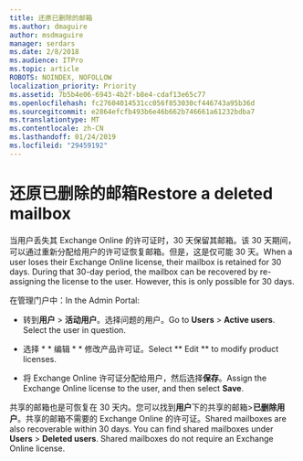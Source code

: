 ```yaml
---
title: 还原已删除的邮箱
ms.author: dmaguire
author: msdmaguire
manager: serdars
ms.date: 2/8/2018
ms.audience: ITPro
ms.topic: article
ROBOTS: NOINDEX, NOFOLLOW
localization_priority: Priority
ms.assetid: 7b5b4e06-6943-4b2f-b8e4-cdaf13e65c77
ms.openlocfilehash: fc27604014531cc056f853030cf446743a95b36d
ms.sourcegitcommit: e2864efcfb493b6e46b662b746661a61232bdba7
ms.translationtype: MT
ms.contentlocale: zh-CN
ms.lasthandoff: 01/24/2019
ms.locfileid: "29459192"
---
```

# <a name="restore-a-deleted-mailbox"></a><span data-ttu-id="1089d-102">还原已删除的邮箱</span><span class="sxs-lookup"><span data-stu-id="1089d-102">Restore a deleted mailbox</span></span>

<span data-ttu-id="1089d-p101">当用户丢失其 Exchange Online 的许可证时，30 天保留其邮箱。该 30 天期间，可以通过重新分配给用户的许可证恢复邮箱。但是，这是仅可能 30 天。</span><span class="sxs-lookup"><span data-stu-id="1089d-p101">When a user loses their Exchange Online license, their mailbox is retained for 30 days. During that 30-day period, the mailbox can be recovered by re-assigning the license to the user. However, this is only possible for 30 days.</span></span>
  
<span data-ttu-id="1089d-106">在管理门户中：</span><span class="sxs-lookup"><span data-stu-id="1089d-106">In the Admin Portal:</span></span>
  
- <span data-ttu-id="1089d-p102">转到**用户** \> **活动用户**。选择问题的用户。</span><span class="sxs-lookup"><span data-stu-id="1089d-p102">Go to **Users** \> **Active users**. Select the user in question.</span></span>
    
- <span data-ttu-id="1089d-109">选择 \* \* 编辑 \* \* 修改产品许可证。</span><span class="sxs-lookup"><span data-stu-id="1089d-109">Select \*\* Edit \*\* to modify product licenses.</span></span> 
    
- <span data-ttu-id="1089d-110">将 Exchange Online 许可证分配给用户，然后选择**保存**。</span><span class="sxs-lookup"><span data-stu-id="1089d-110">Assign the Exchange Online license to the user, and then select **Save**.</span></span>
    
<span data-ttu-id="1089d-p103">共享的邮箱也是可恢复在 30 天内。您可以找到**用户**下的共享的邮箱\>**已删除用户**。共享的邮箱不需要的 Exchange Online 的许可证。</span><span class="sxs-lookup"><span data-stu-id="1089d-p103">Shared mailboxes are also recoverable within 30 days. You can find shared mailboxes under **Users** \> **Deleted users**. Shared mailboxes do not require an Exchange Online license.</span></span>
  


